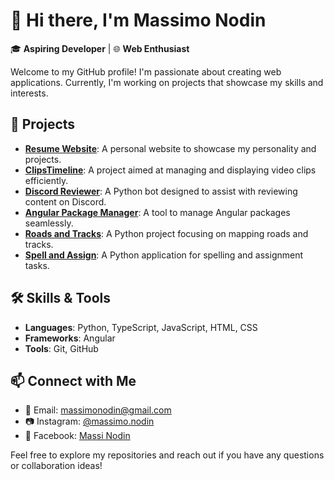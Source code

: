 # 👋 Hi there, I'm Massimo Nodin

🎓 **Aspiring Developer** | 🌐 **Web Enthusiast**

Welcome to my GitHub profile! I'm passionate about creating web applications. Currently, I'm working on projects that showcase my skills and interests.

## 🚀 Projects

- [**Resume Website**](https://github.com/MassimoNodin/Resume): A personal website to showcase my personality and projects.
- [**ClipsTimeline**](https://github.com/MassimoNodin/ClipsTimeline): A project aimed at managing and displaying video clips efficiently.
- [**Discord Reviewer**](https://github.com/MassimoNodin/discord-reviewer): A Python bot designed to assist with reviewing content on Discord.
- [**Angular Package Manager**](https://github.com/MassimoNodin/angular-package-manager): A tool to manage Angular packages seamlessly.
- [**Roads and Tracks**](https://github.com/MassimoNodin/roads-and-tracks): A Python project focusing on mapping roads and tracks.
- [**Spell and Assign**](https://github.com/MassimoNodin/spell-and-assign): A Python application for spelling and assignment tasks.

## 🛠️ Skills & Tools

- **Languages**: Python, TypeScript, JavaScript, HTML, CSS
- **Frameworks**: Angular
- **Tools**: Git, GitHub

## 📫 Connect with Me

- 📧 Email: [massimonodin@gmail.com](mailto:massimonodin@gmail.com)
- 📷 Instagram: [@massimo.nodin](https://www.instagram.com/massimo.nodin)
- 👤 Facebook: [Massi Nodin](https://www.facebook.com/massi.nodin)

Feel free to explore my repositories and reach out if you have any questions or collaboration ideas!
